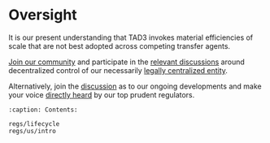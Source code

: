 # Oversight

It is our present understanding that TAD3 invokes material efficiencies of scale that are not best adopted across competing transfer agents.

[Join our community](https://join.jfwooten4.com) and participate in the [relevant discussions](https://discord.com/channels/1102309240145707049/1102309241026515065/1202363260951871508) around decentralized control of our necessarily [legally centralized entity](https://www.sec.gov/edgar/browse/?CIK=0001846058).

Alternatively, join the [discussion](https://linktr.ee/takingstockpodcast) as to our ongoing developments and make your voice [directly heard](https://discord.com/channels/1102309240145707049/1138950855782047775) by our top prudent regulators.

```{toctree}
:caption: Contents:

regs/lifecycle
regs/us/intro
```